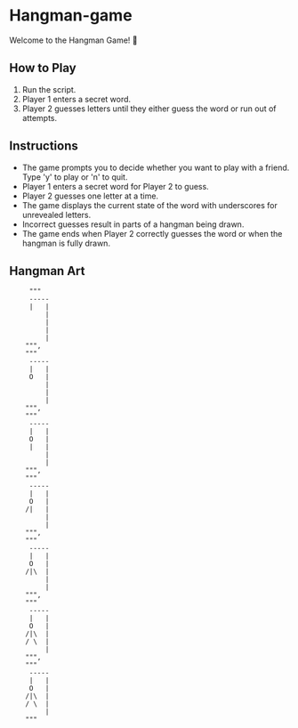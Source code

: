 # Hangman-game

Welcome to the Hangman Game! 🎉

## How to Play
1. Run the script.
2. Player 1 enters a secret word.
3. Player 2 guesses letters until they either guess the word or run out of attempts.

## Instructions
- The game prompts you to decide whether you want to play with a friend. Type 'y' to play or 'n' to quit.
- Player 1 enters a secret word for Player 2 to guess.
- Player 2 guesses one letter at a time.
- The game displays the current state of the word with underscores for unrevealed letters.
- Incorrect guesses result in parts of a hangman being drawn.
- The game ends when Player 2 correctly guesses the word or when the hangman is fully drawn.

## Hangman Art
         """
         -----
         |   |
             |
             |
             |
             |
        """,
        """
         -----
         |   |
         O   |
             |
             |
             |
        """,
        """
         -----
         |   |
         O   |
         |   |
             |
             |
        """,
        """
         -----
         |   |
         O   |
        /|   |
             |
             |
        """,
        """
         -----
         |   |
         O   |
        /|\  |
             |
             |
        """,
        """
         -----
         |   |
         O   |
        /|\  |
        / \  |
             |
        """,
        """
         -----
         |   |
         O   |
        /|\  |
        / \  |
             |
        """
